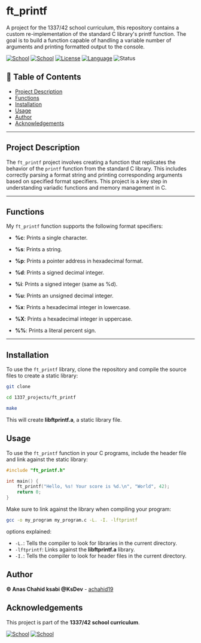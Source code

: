 # ft_printf

A project for the 1337/42 school curriculum, this repository contains a custom re-implementation of the standard C library's printf function. The goal is to build a function capable of handling a variable number of arguments and printing formatted output to the console.

[![School](https://img.shields.io/badge/Notice-1337%20School-blue.svg)](https://1337.ma/en/)
[![School](https://img.shields.io/badge/Notice-42%20School-blue.svg)](https://42.fr/en/homepage/)
[![License](https://img.shields.io/badge/License-MIT-green.svg)](https://opensource.org/license/mit/)
[![Language](https://img.shields.io/badge/Language-C-orange.svg)](https://en.wikipedia.org/wiki/C_(programming_language))
![Status](https://img.shields.io/badge/Status-Completed-brightgreen.svg)


## 📜 Table of Contents

- [Project Description](#Project-description)
- [Functions](#Functions)
- [Installation](#Installation)
- [Usage](#Usage)
- [Author](#Author)
- [Acknowledgements](#Acknowledgements)

---

## Project Description
The `ft_printf` project involves creating a function that replicates the behavior of the `printf` function from the standard C library. This includes correctly parsing a format string and printing corresponding arguments based on specified format specifiers. This project is a key step in understanding variadic functions and memory management in C.

---

## Functions

My `ft_printf` function supports the following format specifiers:

- **%c**: Prints a single character.

- **%s**: Prints a string.

- **%p**: Prints a pointer address in hexadecimal format.
- **%d**: Prints a signed decimal integer.

- **%i**: Prints a signed integer (same as %d).

- **%u**: Prints an unsigned decimal integer.

- **%x**: Prints a hexadecimal integer in lowercase.

- **%X**: Prints a hexadecimal integer in uppercase.

- **%%**: Prints a literal percent sign.
---

## Installation

To use the `ft_printf` library, clone the repository and compile the source files to create a static library:

```bash
git clone

cd 1337_projects/ft_printf

make
```

This will create **libftprintf.a**, a static library file.

## Usage

To use the `ft_printf` function in your C programs, include the header file and link against the static library:

```c
#include "ft_printf.h"

int main() {
	ft_printf("Hello, %s! Your score is %d.\n", "World", 42);
	return 0;
}
```
Make sure to link against the library when compiling your program:

```bash
gcc -o my_program my_program.c -L. -I. -lftprintf
```
options explained:
- `-L.`: Tells the compiler to look for libraries in the current directory.
- `-lftprintf`: Links against the **libftprintf.a** library.
- `-I.`: Tells the compiler to look for header files in the current directory.

## Author
**© Anas Chahid ksabi **@KsDev**** - [achahid19](https://github.com/achahid19)

## Acknowledgements
This project is part of the **1337/42 school curriculum**.

[![School](https://img.shields.io/badge/Notice-1337%20School-blue.svg)](https://1337.ma/en/)
[![School](https://img.shields.io/badge/Notice-42%20School-blue.svg)](https://42.fr/en/homepage/)
